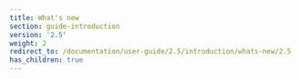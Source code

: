 ```yaml
---
title: What's new
section: guide-introduction
version: '2.5'
weight: 2
redirect_to: /documentation/user-guide/2.5/introduction/whats-new/2.5
has_children: true
---
```

